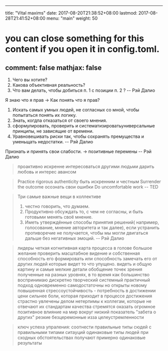 

---
title: "Vital maxims"
date: 2017-08-20T21:38:52+08:00
lastmod: 2017-08-28T21:41:52+08:00
menu: "main"
weight: 50

# you can close something for this content if you open it in config.toml.
comment: false
mathjax: false
---


1. Чего вы хотите?
2. Какова объективная реальность?
3. Что вам делать, чтобы добиться п. 1 с позиции п. 2 ?
-- Рэй Далио


Я знаю что я прав -> Как понять что я прав? 

1. Искать самых умных людей, не согласных со мной, чтобы попытаться понять их логику.
2. Знать, когдпа отказаться от своего мнения.
3. сформулировать, проверить и систематизироватьуниверсальные принципы, не зависящие от времени.
4. Уравновешивать риски так, чтобы сохранять премущества и уменьщать недостатки.
-- Рэй Далио

Признать и принять свои слабости. -> позитивные перемены
-- Рэй Далио


> проактивно искренне интересоваться другими людьми дарить любовь и интерес авансом


> Practice rigorous authenticity быть искренним и честным 
> Surrender the outcome осознать свои ошибки 
> Do uncomfortable work 
-- TED

> Три самые важные вещи в коллективе
> 1. честно говорить, что думаем.
> 2. Продуктивно обсуждать то, с чем не согласны, и быть готовыми менять своё мнение.
> 3. Иметь утверждённые способы принятия решений( например, голосование, мнение авторитета и так далее), если устранить противоречие не получается, чтобы мы могли двигаться дальше без негативных эмоций.
> -- Рэй Далио

>  лидеры 
> четкая когнитивная карта процесса в голове большое желание проверить
> масштабное видение и собственная способность его формировать или способность замечать его от других людей которые видет то что упущено.
> видеть и общую картину и самые мелкие детали
> обобщение точек зрения полученные на разных уровнях, в то время как большинство воспринимаю дискретно
> творческий системный практичный подход одновременно 
> самодостаточны но открыты новому
> повышенная стрессоустойчивость - потребность в достижении цени сильнее боли, которая приходит в процессе достижения
> страстно увлечены делом 
> нетерпимы к коллегам, которые не отвечают их стандартам качества
> стремятся оказать огромное позитивное влияние на мир вокруг
> низкий показатель "забета о других"
> резкие безцеремонные изза целеустремленности 


 > ключ успеха упраления:
 > соотнести правильные типы сюдей с правильными типами ситауций
 > одинаковые типы людей при сходных обстоятельствах получают примерно одинаковые результаты
